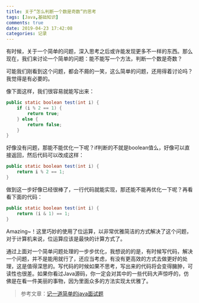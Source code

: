 ```yaml
---
title: 关于“怎么判断一个数是奇数”的思考
tags: [Java,基础知识]
comments: true
date: 2019-04-23 17:42:08
categories: 记录
---
```


有时候，关于一个简单的问题，深入思考之后或许能发现更多不一样的东西。那么现在，我们来讨论一个简单的问题：能不能写一个方法，判断一个数是奇数？

<!--more-->

可能我们刚看到这个问题，都会不屑的一笑，这么简单的问题，还用得着讨论吗？我觉得是有必要的。

像下面这样，我们很容易就能写出来：

```java
public static boolean test(int i) {
    if (i % 2 == 1) {
        return true;
    } else {
        return false;
    }
}
```

好像没有问题，那能不能优化一下呢？if判断的不就是boolean值么，好像可以直接返回，然后代码可以改成这样：

```java
public static boolean test(int i) {
    return i % 2 == 1;
}
```

做到这一步好像已经很棒了，一行代码就能实现，那还能不能再优化一下呢？再看看下面的代码：

```java
public static boolean test(int i) {
	return (i & 1) == 1;
}
```

Amazing~！这里巧妙的使用了位运算，以非常优雅简洁的方式解决了这个问题，对于计算机来说，位运算应该是最快的计算方式了。

通过上面对一个简单问题处理的一步步优化，我想说的的是，有时候写代码，解决一个问题，并不是能用就行了，还应当考虑，有没有更高效的方式去做更好的处理，这是值得深思的。写代码的时候如果不思考，写出来的代码将会变得臃肿，可读性也很差。如果你看过Java源码，你一定会对其中的一些代码大声惊呼的，仿佛是在看一件美丽的事物，因为里面众多的方法实现太优雅了。

> 参考文章：[记一道简单的java面试题](https://zhuanlan.zhihu.com/p/57859872)